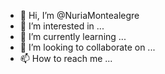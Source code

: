 - 👋 Hi, I’m @NuriaMontealegre
- 👀 I’m interested in ...
- 🌱 I’m currently learning ...
- 💞️ I’m looking to collaborate on ...
- 📫 How to reach me ...

<!---
NuriaMontealegre/NuriaMontealegre is a ✨ special ✨ repository because its `README.md` (this file) appears on your GitHub profile.
You can click the Preview link to take a look at your changes.
--->
